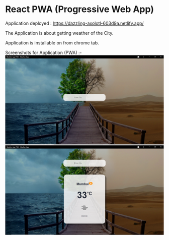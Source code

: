 # React PWA (Progressive Web App)

Application deployed : https://dazzling-axolotl-603d9a.netlify.app/

The Application is about getting weather of the City.

Application is installable on from chrome tab.

Screenshots for Application (PWA) :-
![Home Screen](https://github.com/PrashantAghara/react-learning-projects/blob/master/react-pwa-app/public/images/pwa1.PNG)
![Weather Search](https://github.com/PrashantAghara/react-learning-projects/blob/master/react-pwa-app/public/images/pwa2.PNG)
